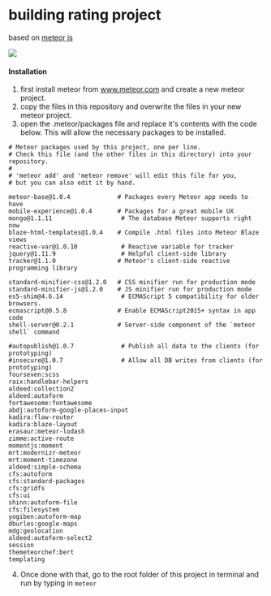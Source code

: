 # building rating project

<p>based on <a href="https://www.meteor.com/">meteor js</a></p>

<img src="../../../buildingRating/blob/master/public/add.jpg" />

#### Installation
1. first install meteor from www.meteor.com and create a new meteor project.
2. copy the files in this repository and overwrite the files in your new meteor project.
3. open the .meteor/packages file and replace it's contents with the code below. This will allow the necessary packages to be installed.
```
# Meteor packages used by this project, one per line.
# Check this file (and the other files in this directory) into your repository.
#
# 'meteor add' and 'meteor remove' will edit this file for you,
# but you can also edit it by hand.

meteor-base@1.0.4             # Packages every Meteor app needs to have
mobile-experience@1.0.4       # Packages for a great mobile UX
mongo@1.1.11                   # The database Meteor supports right now
blaze-html-templates@1.0.4    # Compile .html files into Meteor Blaze views
reactive-var@1.0.10            # Reactive variable for tracker
jquery@1.11.9                  # Helpful client-side library
tracker@1.1.0                 # Meteor's client-side reactive programming library

standard-minifier-css@1.2.0   # CSS minifier run for production mode
standard-minifier-js@1.2.0    # JS minifier run for production mode
es5-shim@4.6.14                # ECMAScript 5 compatibility for older browsers.
ecmascript@0.5.8              # Enable ECMAScript2015+ syntax in app code
shell-server@0.2.1            # Server-side component of the `meteor shell` command

#autopublish@1.0.7             # Publish all data to the clients (for prototyping)
#insecure@1.0.7                # Allow all DB writes from clients (for prototyping)
fourseven:scss
raix:handlebar-helpers
aldeed:collection2
aldeed:autoform
fortawesome:fontawesome
abdj:autoform-google-places-input
kadira:flow-router
kadira:blaze-layout
erasaur:meteor-lodash
zimme:active-route
momentjs:moment
mrt:modernizr-meteor
mrt:moment-timezone
aldeed:simple-schema
cfs:autoform
cfs:standard-packages
cfs:gridfs
cfs:ui
shinn:autoform-file
cfs:filesystem
yogiben:autoform-map
dburles:google-maps
mdg:geolocation
aldeed:autoform-select2
session
themeteorchef:bert
templating
```
4. Once done with that, go to the root folder of this project in terminal and run by typing in ```meteor```
